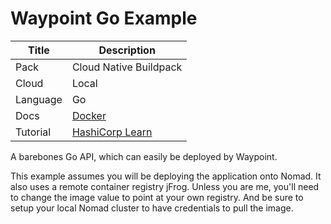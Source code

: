 # Waypoint Go Example

| Title    | Description                                                                          |
| -------- | ------------------------------------------------------------------------------------ |
| Pack     | Cloud Native Buildpack                                                               |
| Cloud    | Local                                                                                |
| Language | Go                                                                                   |
| Docs     | [Docker](https://www.waypointproject.io/plugins/docker)                              |
| Tutorial | [HashiCorp Learn](https://learn.hashicorp.com/tutorials/waypoint/get-started-docker) |

A barebones Go API, which can easily be deployed by Waypoint.

This example assumes you will be deploying the application onto Nomad.
It also uses a remote container registry jFrog. Unless you are me, you'll need
to change the image value to point at your own registry. And be sure to setup
your local Nomad cluster to have credentials to pull the image.
